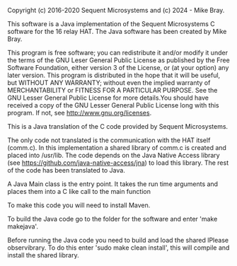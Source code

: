  Copyright (c) 2016-2020 Sequent Microsystems and (c) 2024 - Mike Bray.
 
This software is a Java implementation of the Sequent Microsystems C software for the 16 relay HAT. The Java software has been created by Mike Bray.

This program is free software; you can redistribute it and/or modify it under the terms of the GNU Leser General Public License as published by the Free Software Foundation, either version 3 of the License, or	(at your option) any later version. This program is distributed in the hope that it will be useful, but WITHOUT ANY WARRANTY; without even the implied warranty of MERCHANTABILITY or FITNESS FOR A PARTICULAR PURPOSE.  See the GNU Lesser General Public License for more details.You should have received a copy of the GNU Lesser General Public License long with this program. If not, see http://www.gnu.org/licenses.

This is a Java translation of the C code provided by Sequent Microsystems.

The only code not translated is the communication with the HAT itself (comm.c).  In this implementation a shared library of comm.c is created and placed into /usr/lib. The code depends on the Java Native Access library
(see https://github.com/java-native-access/jna) to load this library.  The rest of the code has been translated to Java.

A Java Main class is the entry point.  It takes the run time arguments and places them into a C like call to the main function

To make this code you will need to install Maven.

To build the Java code go to the folder for the software and enter 'make makejava'.

Before running the Java code you need to build and load the shared lPlease observibrary.  To do this enter 'sudo make clean install', this will compile and install the shared library.

